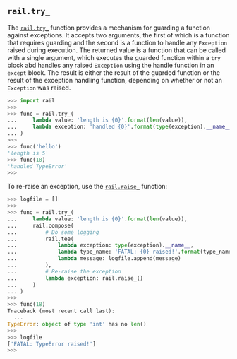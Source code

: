 ## `rail.try_`

The [`rail.try_`](#railtry_) function provides a mechanism for guarding a function against exceptions. It accepts two arguments, the first of which is a function that requires guarding and the second is a function to handle any `Exception` raised during execution. The returned value is a function that can be called with a single argument, which executes the guarded function within a `try` block abd handles any raised `Exception` using the handle function in an `except` block. The result is either the result of the guarded function or the result of the exception handling function, depending on whether or not an `Exception` was raised.

```python
>>> import rail
>>>
>>> func = rail.try_(
...     lambda value: 'length is {0}'.format(len(value)),
...     lambda exception: 'handled {0}'.format(type(exception).__name__)
... )
>>>
>>> func('hello')
'length is 5'
>>> func(18)
'handled TypeError'
>>>
```

To re-raise an exception, use the [`rail.raise_`](./rail.raise_.md#railraise_) function:

```python
>>> logfile = []
>>>
>>> func = rail.try_(
...     lambda value: 'length is {0}'.format(len(value)),
...     rail.compose(
...         # Do some logging
...         rail.tee(
...             lambda exception: type(exception).__name__,
...             lambda type_name: 'FATAL: {0} raised!'.format(type_name),
...             lambda message: logfile.append(message)
...         ),
...         # Re-raise the exception
...         lambda exception: rail.raise_()
...     )
... )
>>>
>>> func(18)
Traceback (most recent call last):
  ...
TypeError: object of type 'int' has no len()
>>>
>>> logfile
['FATAL: TypeError raised!']
>>>
```
